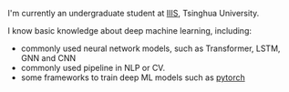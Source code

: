 I'm currently an undergraduate student at [IIIS](https://iiis.tsinghua.edu.cn/en/), Tsinghua University.

I know basic knowledge about deep machine learning, including:
  - commonly used neural network models, such as Transformer, LSTM, GNN and CNN
  - commonly used pipeline in NLP or CV.
  - some frameworks to train deep ML models such as [pytorch](https://github.com/pytorch/pytorch)


